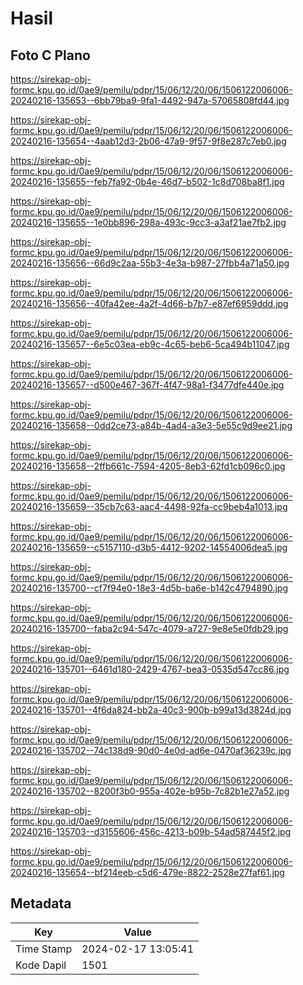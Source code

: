 # Hasil

## Foto C Plano

https://sirekap-obj-formc.kpu.go.id/0ae9/pemilu/pdpr/15/06/12/20/06/1506122006006-20240216-135653--6bb79ba9-9fa1-4492-947a-57065808fd44.jpg

https://sirekap-obj-formc.kpu.go.id/0ae9/pemilu/pdpr/15/06/12/20/06/1506122006006-20240216-135654--4aab12d3-2b06-47a9-9f57-9f8e287c7eb0.jpg

https://sirekap-obj-formc.kpu.go.id/0ae9/pemilu/pdpr/15/06/12/20/06/1506122006006-20240216-135655--feb7fa92-0b4e-46d7-b502-1c8d708ba8f1.jpg

https://sirekap-obj-formc.kpu.go.id/0ae9/pemilu/pdpr/15/06/12/20/06/1506122006006-20240216-135655--1e0bb896-298a-493c-9cc3-a3af21ae7fb2.jpg

https://sirekap-obj-formc.kpu.go.id/0ae9/pemilu/pdpr/15/06/12/20/06/1506122006006-20240216-135656--66d9c2aa-55b3-4e3a-b987-27fbb4a71a50.jpg

https://sirekap-obj-formc.kpu.go.id/0ae9/pemilu/pdpr/15/06/12/20/06/1506122006006-20240216-135656--40fa42ee-4a2f-4d66-b7b7-e87ef6959ddd.jpg

https://sirekap-obj-formc.kpu.go.id/0ae9/pemilu/pdpr/15/06/12/20/06/1506122006006-20240216-135657--6e5c03ea-eb9c-4c65-beb6-5ca494b11047.jpg

https://sirekap-obj-formc.kpu.go.id/0ae9/pemilu/pdpr/15/06/12/20/06/1506122006006-20240216-135657--d500e467-367f-4f47-98a1-f3477dfe440e.jpg

https://sirekap-obj-formc.kpu.go.id/0ae9/pemilu/pdpr/15/06/12/20/06/1506122006006-20240216-135658--0dd2ce73-a84b-4ad4-a3e3-5e55c9d9ee21.jpg

https://sirekap-obj-formc.kpu.go.id/0ae9/pemilu/pdpr/15/06/12/20/06/1506122006006-20240216-135658--2ffb661c-7594-4205-8eb3-62fd1cb096c0.jpg

https://sirekap-obj-formc.kpu.go.id/0ae9/pemilu/pdpr/15/06/12/20/06/1506122006006-20240216-135659--35cb7c63-aac4-4498-92fa-cc9beb4a1013.jpg

https://sirekap-obj-formc.kpu.go.id/0ae9/pemilu/pdpr/15/06/12/20/06/1506122006006-20240216-135659--c5157110-d3b5-4412-9202-14554006dea5.jpg

https://sirekap-obj-formc.kpu.go.id/0ae9/pemilu/pdpr/15/06/12/20/06/1506122006006-20240216-135700--cf7f94e0-18e3-4d5b-ba6e-b142c4794890.jpg

https://sirekap-obj-formc.kpu.go.id/0ae9/pemilu/pdpr/15/06/12/20/06/1506122006006-20240216-135700--faba2c94-547c-4079-a727-9e8e5e0fdb29.jpg

https://sirekap-obj-formc.kpu.go.id/0ae9/pemilu/pdpr/15/06/12/20/06/1506122006006-20240216-135701--6461d180-2429-4767-bea3-0535d547cc86.jpg

https://sirekap-obj-formc.kpu.go.id/0ae9/pemilu/pdpr/15/06/12/20/06/1506122006006-20240216-135701--4f6da824-bb2a-40c3-900b-b99a13d3824d.jpg

https://sirekap-obj-formc.kpu.go.id/0ae9/pemilu/pdpr/15/06/12/20/06/1506122006006-20240216-135702--74c138d9-90d0-4e0d-ad6e-0470af36239c.jpg

https://sirekap-obj-formc.kpu.go.id/0ae9/pemilu/pdpr/15/06/12/20/06/1506122006006-20240216-135702--8200f3b0-955a-402e-b95b-7c82b1e27a52.jpg

https://sirekap-obj-formc.kpu.go.id/0ae9/pemilu/pdpr/15/06/12/20/06/1506122006006-20240216-135703--d3155606-456c-4213-b09b-54ad587445f2.jpg

https://sirekap-obj-formc.kpu.go.id/0ae9/pemilu/pdpr/15/06/12/20/06/1506122006006-20240216-135654--bf214eeb-c5d6-479e-8822-2528e27faf61.jpg


## Metadata

| Key        | Value               |
| ---------- | ------------------- |
| Time Stamp | 2024-02-17 13:05:41 |
| Kode Dapil | 1501                |



